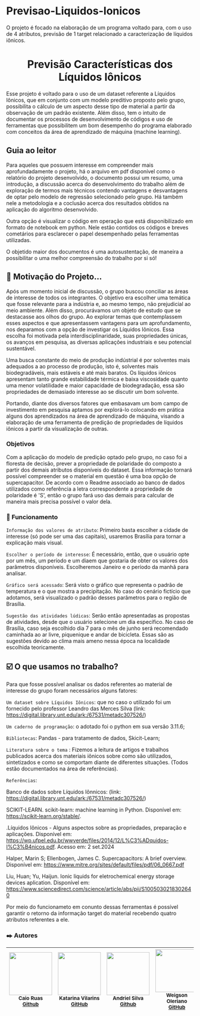 # Previsao-Liquidos-Ionicos
O projeto é focado na elaboração de um programa voltado para, com o uso de 4 atributos, previsão de 1 target relacionado a caracterização de líquidos iônicos.



# <h1 align="center"> Previsão Características dos Líquidos Iônicos </h1>
  Esse projeto é voltado para o uso de um dataset referente a Líquidos Iônicos, que em conjunto com um modelo preditivo proposto pelo grupo, possibilita o cálculo de um aspecto desse tipo de material a partir da observação de um padrão existente. Além disso, tem o intuito de documentar os processos de desenvolvimento de códigos e uso de ferramentas que possibilitem um bom desempenho do programa elaborado com conceitos da área de aprendizado de máquina (machine learning).
 
## Guia ao leitor
  Para aqueles que possuem interesse em compreender mais aprofundadamente o projeto, há o arquivo em pdf disponível como o relatório do projeto desenvolvido, o documento possui um resumo, uma introdução, a discussão acerca do desenvolvimento do trabalho além de exploração de termos mais técnicos contendo vantagens e desvantagens de optar pelo modelo de regressão selecionado pelo grupo. Há também nele a metodologia e a coclusão acerca dos resultados obtidos na aplicação do algoritmo desenvolvido.

  Outra opção é visualizar o código em operação que está disponibilizado em formato de notebook em python. Nele estão contidos os códigos e breves cometários para esclarecer o papel desempenhado pelas ferramentas utilizadas.

  O objetido maior dos documentos é uma autosustentação, de maneira a possibilitar o uma melhor compreensão do trabalho por si só!

## 📖 Motivação do Projeto...
   Após um momento inicial de discussão, o grupo buscou conciliar as áreas de interesse de todos os integrantes. O objetivo era escolher uma temática que fosse relevante para a indústria e, ao mesmo tempo, não prejudicial ao meio ambiente. Além disso, procurávamos um objeto de estudo que se destacasse aos olhos do grupo. Ao explorar temas que contemplassem esses aspectos e que apresentassem vantagens para um aprofundamento, nos deparamos com a opção de investigar os Líquidos Iônicos. Essa escolha foi motivada pela interdisciplinaridade, suas propriedades únicas, os avanços em pesquisa, as diversas aplicações industriais e seu potencial sustentável.
  
  Uma busca constante do meio de produção indústrial é por solventes mais adequados a ao processo de produção, isto é, solventes mais biodegradáveis, mais estáveis e até mais baratos. Os líquidos iônicos apresentam tanto grande estabilidade térmica e baixa viscosidade quanto uma menor volatilidade e maior capacidade de biodegradação, essa são propriedades de demasiado interesse ao se discutir um bom solvente.
  
  Portando, diante dos diversos fatores que embasavam um bom campo de investimento em pesquisa aptamos por explorá-lo colocando em prática alguns dos aprendizados na área de aprendizado de máquina, visando a elaboração de uma ferramenta de predição de propriedades de líquidos iônicos a partir da visualização de outras. 


### Objetivos
  Com a aplicação do modelo de predição optado pelo grupo, no caso foi a floresta de decisão, prever a propriedade de polaridade do composto a partir dos demais atributos disponíveis do dataset. Essa informação tornará possível compreender se o material em questão é uma boa opção de supercapacitor. De acordo com o Readme associado ao banco de dados utilizados como referência a letra correspondente a propriedade de polaridade é 'S', então o grupo fará uso das demais para calcular de maneira mais precisa possível o valor dela.
### 🧰 Funcionamento

 `Informação dos valores de atributo`: Primeiro basta escolher a cidade de interesse (só pode ser uma das capitais), usaremos Brasília para tornar a explicação mais visual.

 `Escolher o período de interesse`: É necessário, então, que o usuário opte por um mês, um período e um diaem que gostaria de obter os valores dos parâmetros disponíveis. Escolheremos Janeiro e o período da manhã para analisar.

 `Gráfico será acessado`: Será visto o gráfico que representa o padrão de temperatura e o que mostra a precipitação. No caso do cenário fictício que adotamos, será visualizado o padrão desses parâmetros para o região de Brasília.

 `Sugestão das atividades lúdicas`: Serâo então apresentadas as propostas de atividades, desde que o usuário selecione um dia específico. No caso de Brasília, caso seja escolhido dia 7 para o mês de junho será recomendado caminhada ao ar livre, piquenique e andar de bicicleta. Essas são as sugestões devido ao clima mais ameno nessa época na localidade escolhida teoricamente.

 ## ☑️ O que usamos no trabalho?
 
Para que fosse possível analisar os dados referentes ao material de interesse do grupo foram necessários alguns fatores:

`Um dataset sobre Líquidos Iônicos`: que no caso o utilizado foi um fornecido pelo professor Leandro das Merces Silva (link: https://digital.library.unt.edu/ark:/67531/metadc307526/)

`Um caderno de programação`:  o adotado foi o python em sua versão 3.11.6;

`Bibliotecas`: Pandas - para tratamento de dados, Skicit-Learn;

`Literatura sobre o tema` : Fizemos a leitura de artigos e trabalhos publicados acerca dos materiais iônicos sobre como são utilizados, sintetizados e como se comportam diante de diferentes situações. (Todos estão documentados na área de referências).

`Referências`: 

Banco de dados sobre Líquidos Iônnicos: (link: https://digital.library.unt.edu/ark:/67531/metadc307526/)​

SCIKIT-LEARN. scikit-learn: machine learning in Python. Disponível em: <https://scikit-learn.org/stable/>. ​

.Líquidos Iônicos - Alguns aspectos sobre as propriedades, preparação e aplicações. Disponível em: <https://wp.ufpel.edu.br/wwverde/files/2014/12/L%C3%ADquidos-I%C3%B4nicos.pdf​>. Acesso em: 2 set.2024

Halper, Marin S; Ellenbogen, James C. Supercapacitors: A brief overview. Disponível em: <https://www.mitre.org/sites/default/files/pdf/06_0667.pdf>

Liu, Huan; Yu, Haijun. Ionic liquids for eletrochemical energy storage devices aplication. Disponível em: <https://www.sciencedirect.com/science/article/abs/pii/S1005030218302640>
 


Por meio do funcionameto em conunto dessas ferramentas é possível garantir o retorno da informação target do material recebendo quatro atributos referentes a ele.

### ✒️ Autores

| <img loading="lazy" src="https://avatars.githubusercontent.com/CaioRuas24010" width=115><br> <sub>Caio Ruas<br> [Github](https://github.com/CaioRuas24010) </sub>|  <img loading="lazy" src="https://avatars.githubusercontent.com/KatarinaVilarins" width=115><br><sub>Katarina Vilarins<br> [GitHub](https://github.com/KatarinaVilarins) </sub> |  <img loading="lazy" src="https://avatars.githubusercontent.com/Andriel24044" width=115><br><sub>Andriel Silva<br> [Github](https://github.com/Andriel24044) </sub> | <img loading="lazy" src="https://avatars.githubusercontent.com/Weigson" width=115><br><sub>Weigson Oleriano<br> [GitHub](https://github.com/Weigson) </sub> |
| :---: | :---: | :---: | :---: |

